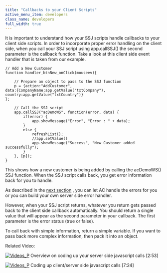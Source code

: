 ```yaml
---
title: "Callbacks to your Client Scripts"
active_menu_item: developers
class_name: developers
full_width: true
---
```



It is important to understand how your SSJ scripts handle callbacks to your client side scripts. In order to incorporate proper error handling on the client side, when you call your SSJ script using app.callSSJ() the second parameter is the callback function. Take a look at this client side event handler that is taken from our example.

    // Add a New Customer
    function handler_btnNew_onClick(mouseev){
        
        // Prepare an object to pass to the SSJ function
        p = {action:"AddCustomer", 
    data:{CompanyName:app.getValue("txtCompany"), 
    country:app.getValue("txtCountry")}
    };
     
        // Call the SSJ script
        app.callSSJ("acDemoWS", function(error, data) {
            if(error) {
                app.showMessage("Error", "Error : " + data);    
            }
            else {
                refreshList();
                //app.setValue()
                app.showMessage("Success", "New Customer added successfully");
            }
        }, [p]);    
    }
   

This shows how a new customer is being added by calling the acDemoWS() SSJ function. When the SSJ script calls back, you get error information back for you to handle.

As described in the [next section](error-handling) , you can let AC handle the errors for you or you can build your own server side error handler.

However, when your SSJ script returns, whatever you return gets passed back to the client side callback automatically. You should return a single value that will appear as the second parameter in your callback. The first parameter is the error status (true or false).

To call back with simple information, return a simple variable. If you want to pass back more complex information, then pack it into an object.

Related Video:

[![Videos\_P](/img/docs/videos_p.png)](http://www.youtube.com/v/88rEQc8Itvk?autoplay=1&hd=1&fs=1&showsearch=0&rel=0&) Overview on coding up your server side javascript calls [2:53]

[![Videos\_P](/img/docs/videos_p.png)](http://www.youtube.com/v/qY9M8bP9b70?autoplay=1&hd=1&fs=1&showsearch=0&rel=0&) Coding up client/server side javascript calls [7:24]


